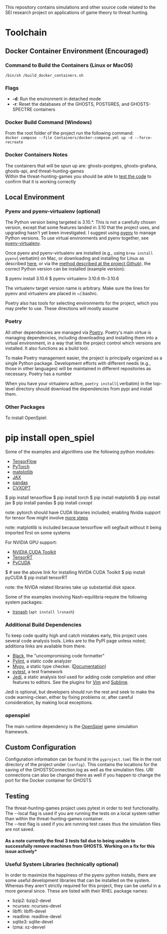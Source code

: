 This repository contains simulations and other source code related to
the SEI research project on applications of game theory to threat
hunting.

# Toolchain

## Docker Container Environment (Encouraged)
### Command to Build the Containers (Linux or MacOS)
`/bin/sh /build_docker_containers.sh`

### Flags
- **-d**: Run the environment in detached mode 
- **-r**: Reset the databases of the GHOSTS, POSTGRES, and GHOSTS-SPECTRE containers

### Docker Build Command (Windows)
From the root folder of the project run the following command: \
`docker compose --file Containers/docker-compose.yml up -d --force-recreate`

### Docker Containers Notes
The containers that will be spun up are: ghosts-postgres, ghosts-grafana, ghosts-api, and threat-hunting-games \
Within the threat-hunting-games you should be able to [test the code](#testing-) to confirm that it is working correctly

## Local Environment
### Pyenv and pyenv-virtualenv (optional)

The Python version being targeted is 3.10.\*. This is not a carefully
chosen version, except that some features landed in 3.10 that the
project uses, and upgrading hasn\'t yet been investigated. I suggest
using [pyenv](https://github.com/pyenv/pyenv) to manage Python versions.
To use virtual environments and pyenv together, see
[pyenv-virtualenv](https://github.com/pyenv/pyenv-virtualenv).

Once pyenv and pyenv-virtualenv are installed (e.g., using
`brew install pyenv`{.verbatim} on Mac, or downloading and installing
for Linux as described
[here](https://bgasparotto.com/install-pyenv-ubuntu-debian), or via the
[method described at the project
Github](https://github.com/pyenv/pyenv#basic-github-checkout)), the
correct Python version can be installed (example version):

  $ pyenv install 3.10.6
  $ pyenv virtualenv 3.10.6 th-3.10.6

The virtualenv target version name is arbitrary. Make sure the lines for
pyenv and virtualenv are placed in ~/.bashrc.

Poetry also has tools for selecting environments for the project, which
you may prefer to use. These directions will mostly assume

### Poetry

All other dependencies are managed via
[Poetry](https://python-poetry.org/). Poetry\'s main virtue is managing
dependencies, including downloading and installing them into a virtual
environment, in a way that lets the project control which versions are
installed. It also functions as a build tool.

To make Poetry management easier, the project is principally organized
as a single Python package. Development efforts with different needs
(e.g., those in other languages) will be maintained in different
repositories as necessary. Poetry has a number

When you have your virtualenv active, `poetry install`{.verbatim} in the
top-level directory should download the dependencies from pypi and
install them.

### Other Packages

To install OpenSpiel:

  # pip install open_spiel

Some of the examples and algorithms use the following python modules:

  * [TensorFlow](https://www.tensorflow.org/install/pip)
  * [PyTorch](https://pytorch.org/)
  * [matplotlib](https://matplotlib.org/)
  * [JAX](https://github.com/google/jax)
  * [pandas](https://pandas.pydata.org/)
  * [CVXOPT](https://cvxopt.org/)

  $ pip install tensorflow
  $ pip install torch
  $ pip install matplotlib
  $ pip install jax
  $ pip install pandas
  $ pip install cvxopt

note: pytorch should have CUDA libraries included;  enabling Nvidia support for tensor flow might involve [more steps](https://www.nvidia.com/en-sg/data-center/gpu-accelerated-applications/tensorflow/)

note: matplotlib is included because tensorflow will segfault without it being imported first on some systems

For NVIDIA GPU support:

  * [NVIDIA CUDA Toolkit](https://docs.nvidia.com/cuda/cuda-installation-guide-linux/index.html)
  * [TensorRT](https://docs.nvidia.com/deeplearning/tensorrt/api/python_api/index.html)
  * [PyCUDA](https://wiki.tiker.net/PyCuda/Installation/Linux/)

  $ # see the above link for installing NVIDA CUDA Toolkit
  $ pip install pyCUDA
  $ pip install tensorRT

note: the NVIDA related libraries take up substantial disk space.

Some of the examples involving Nash-equilibria require the following
system packages:

  * [lrsnash](https://manpages.ubuntu.com/manpages/jammy/man1/lrsnash.1.html) (`apt install lrsnash`)

### Additional Build Dependencies

To keep code quality high and catch mistakes early, this project uses
several code analysis tools. Links are to the PyPI page unless noted;
additiona links are available from there.

-   [Black](https://pypi.org/project/black/), the \"uncompromising code
    formatter\"
-   [Pylint](https://pypi.org/project/pylint/), a static code analyzer
-   [Mypy](https://pypi.org/project/mypy/), a static type checker.
    ([Documentation](https://mypy.readthedocs.io/en/stable/#))
-   [pytest](https://pypi.org/project/pytest/), a test framework
-   [Jedi](https://pypi.org/project/jedi/), a static analysis tool used
    for adding code completion and other features to editors. See the
    plugins for [Vim](https://github.com/davidhalter/jedi-vim) and
    [Sublime](https://github.com/CyanSalt/Sublime-Jedi).

Jedi is optional, but developers should run the rest and seek to make
the code warning-clean, either by fixing problems or, after careful
consideration, by making local exceptions.

### openspiel

The main runtime dependency is the
[OpenSpiel](https://pypi.org/project/open-spiel/) game simulation
framework.

## Custom Configuration
Configuration information can be found in the `pyproject.toml` file in the root directory
of the project under `[config]`. This contains the locations for the saving of the GHOSTSConnection.log as
well as the simulation files. URI connections can also be changed there as well if you happen to 
change the port for the Docker container for GHOSTS

## Testing 
The threat-hunting-games project uses pytest in order to test functionality. \
The --local flag is used if you are running the tests on a local system rather than within the 
threat-hunting-games container. \
The --test flag is used if you are running test cases thus the simulation files are not saved.
#### As a note currently the final 3 tests fail due to being unable to successfully remove machines from GHOSTS. Working on a fix for this issue actively*

### Useful System Libraries (technically optional)

In order to maximize the happiness of the pyenv python installs, there
are some useful development libraries that can be installed on the
system. Whereas they aren't strictly required for this project, they can
be useful in a more general since. These are listed with their RHEL
package names:

  * bzip2: bzip2-devel
  * ncurses: ncurses-devel
  * libffi: libffi-devel
  * readline: readline-devel
  * sqlite3: sqlite-devel
  * lzma: xz-devvel
